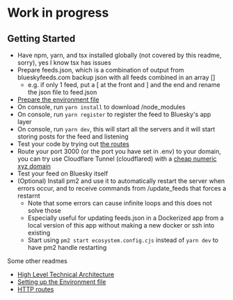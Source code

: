 # Work in progress

## Getting Started

- Have npm, yarn, and tsx installed globally (not covered by this readme, sorry), yes I know tsx has issues
- Prepare feeds.json, which is a combination of output from blueskyfeeds.com backup json with all feeds combined in an array []
  - e.g. if only 1 feed, put a [ at the front and ] and the end and rename the json file to feed.json
- [Prepare the environment file](docs/env.md)
- On console, run `yarn install` to download /node_modules
- On console, run `yarn register` to register the feed to Bluesky's app layer
- On console, run `yarn dev`, this will start all the servers and it will start storing posts for the feed and listening
- Test your code by trying out [the routes](docs/http.md)
- Route your port 3000 (or the port you have set in .env) to your domain, you can try use Cloudflare Tunnel (cloudflared) with a [cheap numeric xyz domain](https://www.reddit.com/r/homelab/comments/vtqg9m/psa_any_xyz_domain_of_the_format_69_digitsxyz_is/)
- Test your feed on Bluesky itself
- (Optional) Install pm2 and use it to automatically restart the server when errors occur, and to receive commands from /update_feeds that forces a restarnt
  - Note that some errors can cause infinite loops and this does not solve those
  - Especially useful for updating feeds.json in a Dockerized app from a local version of this app without making a new docker or ssh into existing
  - Start using `pm2 start ecosystem.config.cjs` instead of `yarn dev` to have pm2 handle restarting


Some other readmes
- [High Level Technical Architecture](docs/architecture.md)
- [Setting up the Environment file](docs/env.md)
- [HTTP routes](docs/http.md)
